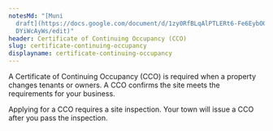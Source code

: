 ```yaml
---
notesMd: "[Muni
  draft](https://docs.google.com/document/d/1zy0RfBLqAlPTLERt6-Fe6EybOQcOjedf04\
  DYiWcAyWs/edit)"
header: Certificate of Continuing Occupancy (CCO)
slug: certificate-continuing-occupancy
displayname: certificate-continuing-occupancy
---
```

A Certificate of Continuing Occupancy (CCO) is required when a property changes tenants or owners. A CCO confirms the site meets the requirements for your business.

Applying for a CCO requires a site inspection. Your town will issue a CCO after you pass the inspection.